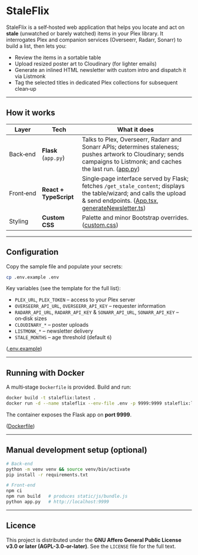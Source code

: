 # StaleFlix

StaleFlix is a self‑hosted web application that helps you locate and act on **stale** (unwatched or barely watched) items in your Plex library. It interrogates Plex and companion services (Overseerr, Radarr, Sonarr) to build a list, then lets you:

* Review the items in a sortable table
* Upload resized poster art to Cloudinary (for lighter emails)
* Generate an inlined HTML newsletter with custom intro and dispatch it via Listmonk
* Tag the selected titles in dedicated Plex collections for subsequent clean‑up

---

## How it works

| Layer     | Tech                   | What it does                                                                                                                                                                                                                                                                                                                        |
| --------- | ---------------------- | ----------------------------------------------------------------------------------------------------------------------------------------------------------------------------------------------------------------------------------------------------------------------------------------------------------------------------------- |
| Back‑end  | **Flask** (`app.py`)   | Talks to Plex, Overseerr, Radarr and Sonarr APIs; determines staleness; pushes artwork to Cloudinary; sends campaigns to Listmonk; and caches the last run. ([app.py](https://github.com/BattermanZ/StaleFlix/blob/main/app.py))                                                                                                    |
| Front‑end | **React + TypeScript** | Single‑page interface served by Flask; fetches `/get_stale_content`; displays the table/wizard; and calls the upload & send endpoints. ([App.tsx](https://github.com/BattermanZ/StaleFlix/blob/main/static/js/App.tsx), [generateNewsletter.ts](https://github.com/BattermanZ/StaleFlix/blob/main/static/js/generateNewsletter.ts)) |
| Styling   | **Custom CSS**         | Palette and minor Bootstrap overrides. ([custom.css](https://github.com/BattermanZ/StaleFlix/blob/main/static/css/custom.css))                                                                                                                                                                                                      |

---

## Configuration

Copy the sample file and populate your secrets:

```bash
cp .env.example .env
```

Key variables (see the template for the full list):

* `PLEX_URL`, `PLEX_TOKEN` – access to your Plex server
* `OVERSEERR_API_URL`, `OVERSEERR_API_KEY` – requester information
* `RADARR_API_URL`, `RADARR_API_KEY` & `SONARR_API_URL`, `SONARR_API_KEY` – on‑disk sizes
* `CLOUDINARY_*` – poster uploads
* `LISTMONK_*` – newsletter delivery
* `STALE_MONTHS` – age threshold (default `6`)

([.env.example](https://github.com/BattermanZ/StaleFlix/blob/main/.env.example))

---

## Running with Docker

A multi‑stage `Dockerfile` is provided. Build and run:

```bash
docker build -t staleflix:latest .
docker run -d --name staleflix --env-file .env -p 9999:9999 staleflix:latest
```

The container exposes the Flask app on **port 9999**.

([Dockerfile](https://github.com/BattermanZ/StaleFlix/blob/main/Dockerfile))

---

## Manual development setup (optional)

```bash
# Back‑end
python -m venv venv && source venv/bin/activate
pip install -r requirements.txt

# Front‑end
npm ci
npm run build   # produces static/js/bundle.js
python app.py   # http://localhost:9999
```

---

## Licence

This project is distributed under the **GNU Affero General Public License v3.0 or later (AGPL-3.0-or-later)**. See the `LICENSE` file for the full text.
